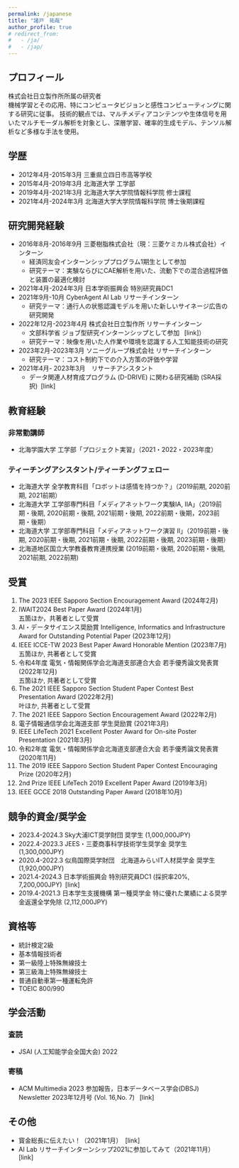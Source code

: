 ```yaml
---
permalink: /japanese
title: "諸戸　祐哉"
author_profile: true
# redirect_from: 
#   - /ja/
#   - /jap/
---
```


## プロフィール
株式会社日立製作所所属の研究者    
機械学習とその応用、特にコンピュータビジョンと感性コンピューティングに関する研究に従事。
技術的観点では、マルチメディアコンテンツや生体信号を用いたマルチモーダル解析を対象とし、深層学習、確率的生成モデル、テンソル解析など多様な手法を使用。

## 学歴
- 2012年4月-2015年3月 三重県立四日市高等学校
- 2015年4月-2019年3月 北海道大学 工学部
- 2019年4月-2021年3月 北海道大学大学院情報科学院 修士課程
- 2021年4月-2024年3月 北海道大学大学院情報科学院 博士後期課程

## 研究開発経験
- 2016年8月-2016年9月 三菱樹脂株式会社（現：三菱ケミカル株式会社）インターン   
  - 経済同友会インターンシッププログラム1期生として参加  
  - 研究テーマ：実験ならびにCAE解析を用いた、流動下での混合過程評価と装置の最適化検討
- 2021年4月-2024年3月 日本学術振興会 特別研究員DC1
- 2021年9月-10月 CyberAgent AI Lab リサーチインターン  
  - 研究テーマ：通行人の状態認識モデルを用いた新しいサイネージ広告の研究開発
- 2022年12月-2023年4月 株式会社日立製作所 リサーチインターン  
  - 文部科学省 ジョブ型研究インターンシップとして参加  [link]）
  - 研究テーマ：映像を用いた人作業や環境を認識する人工知能技術の研究
- 2023年2月-2023年3月 ソニーグループ株式会社 リサーチインターン  
  - 研究テーマ：コスト制約下での介入方策の評価や学習
- 2021年4月- 2023年3月　リサーチアシスタント
  - データ関連人材育成プログラム (D-DRIVE) に関わる研究補助 (SRA採択) [link]

## 教育経験
### 非常勤講師
- 北海学園大学 工学部「プロジェクト実習」（2021・2022・2023年度）

### ティーチングアシスタント/ティーチングフェロー
- 北海道大学 全学教育科目「ロボットは感情を持つか？」（2019前期, 2020前期, 2021前期）
- 北海道大学 工学部専門科目「メディアネットワーク実験IA, IIA」（2019前期・後期, 2020前期・後期, 2021前期・後期, 2022前期・後期，2023前期・後期）
- 北海道大学 工学部専門科目「メディアネットワーク演習 II」（2019前期・後期, 2020前期・後期, 2021前期・後期, 2022前期・後期, 2023前期・後期）
- 北海道地区国立大学教養教育連携授業 (2019前期・後期, 2020前期・後期, 2021前期, 2022前期)

## 受賞
1. The 2023 IEEE Sapporo Section Encouragement Award (2024年2月)
1. IWAIT2024 Best Paper Award (2024年1月)   
  五箇ほか，共著者として受賞
1. AI・データサイエンス奨励賞 Intelligence, Informatics and Infrastructure Award for Outstanding Potential Paper (2023年12月)
1. IEEE ICCE-TW 2023 Best Paper Award Honorable Mention (2023年7月)  
  五箇ほか, 共著者として受賞
1. 令和4年度 電気・情報関係学会北海道支部連合大会 若手優秀論文発表賞 (2022年12月)   
  五箇ほか, 共著者として受賞
1. The 2021 IEEE Sapporo Section Student Paper Contest Best Presentation Award (2022年2月)     
  叶ほか, 共著者として受賞
1. The 2021 IEEE Sapporo Section Encouragement Award (2022年2月)
1. 電子情報通信学会北海道支部 学生奨励賞 (2021年3月)
1. IEEE LifeTech 2021 Excellent Poster Award for On-site Poster Presentation (2021年3月)
1. 令和2年度 電気・情報関係学会北海道支部連合大会 若手優秀論文発表賞 (2020年11月)
1. The 2019 IEEE Sapporo Section Student Paper Contest Encouraging Prize (2020年2月)
1. 2nd Prize IEEE LifeTech 2019 Excellent Paper Award (2019年3月)
1. IEEE GCCE 2018 Outstanding Paper Award (2018年10月)

## 競争的資金/奨学金
- 2023.4-2024.3 Sky大浦ICT奨学財団 奨学生 (1,000,000JPY)
- 2022.4-2023.3 JEES・三菱商事科学技術学生奨学金 奨学生 (1,300,000JPY)
- 2020.4-2022.3 似鳥国際奨学財団　北海道みらいIT人材奨学金 奨学生 (1,920,000JPY)
- 2021.4-2024.3 日本学術振興会 特別研究員DC1 (採択率20%, 7,200,000JPY) [link]
- 2019.4-2021.3 日本学生支援機構 第一種奨学金 特に優れた業績による奨学金返還全学免除 (2,112,000JPY)

## 資格等
- 統計検定2級
- 基本情報技術者
- 第一級陸上特殊無線技士
- 第三級海上特殊無線技士
- 普通自動車第一種運転免許
- TOEIC 800/990
  
## 学会活動
### 査読
- JSAI (人工知能学会全国大会) 2022

### 寄稿
-  ACM Multimedia 2023 参加報告，日本データベース学会(DBSJ) Newsletter 2023年12月号 (Vol. 16,No. 7)  [link]

## その他
- 寳金総長に伝えたい！（2021年1月） [link]
- AI Lab リサーチインターンシップ2021に参加してみて（2021年11月） [link]
